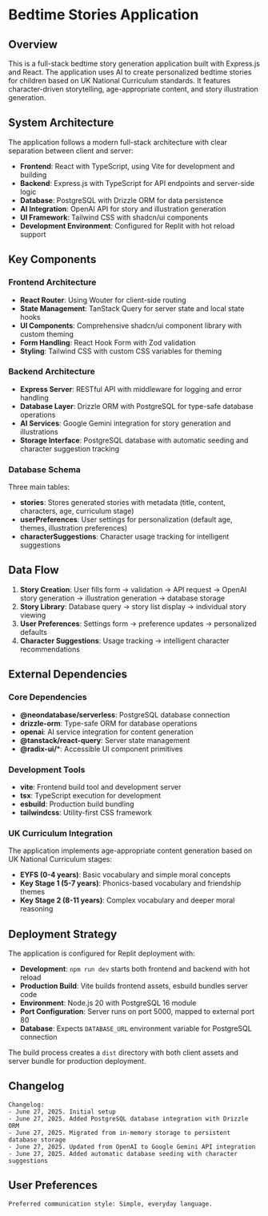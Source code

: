 # Bedtime Stories Application

## Overview

This is a full-stack bedtime story generation application built with Express.js and React. The application uses AI to create personalized bedtime stories for children based on UK National Curriculum standards. It features character-driven storytelling, age-appropriate content, and story illustration generation.

## System Architecture

The application follows a modern full-stack architecture with clear separation between client and server:

- **Frontend**: React with TypeScript, using Vite for development and building
- **Backend**: Express.js with TypeScript for API endpoints and server-side logic
- **Database**: PostgreSQL with Drizzle ORM for data persistence
- **AI Integration**: OpenAI API for story and illustration generation
- **UI Framework**: Tailwind CSS with shadcn/ui components
- **Development Environment**: Configured for Replit with hot reload support

## Key Components

### Frontend Architecture
- **React Router**: Using Wouter for client-side routing
- **State Management**: TanStack Query for server state and local state hooks
- **UI Components**: Comprehensive shadcn/ui component library with custom theming
- **Form Handling**: React Hook Form with Zod validation
- **Styling**: Tailwind CSS with custom CSS variables for theming

### Backend Architecture
- **Express Server**: RESTful API with middleware for logging and error handling
- **Database Layer**: Drizzle ORM with PostgreSQL for type-safe database operations
- **AI Services**: Google Gemini integration for story generation and illustrations
- **Storage Interface**: PostgreSQL database with automatic seeding and character suggestion tracking

### Database Schema
Three main tables:
- **stories**: Stores generated stories with metadata (title, content, characters, age, curriculum stage)
- **userPreferences**: User settings for personalization (default age, themes, illustration preferences)
- **characterSuggestions**: Character usage tracking for intelligent suggestions

## Data Flow

1. **Story Creation**: User fills form → validation → API request → OpenAI story generation → illustration generation → database storage
2. **Story Library**: Database query → story list display → individual story viewing
3. **User Preferences**: Settings form → preference updates → personalized defaults
4. **Character Suggestions**: Usage tracking → intelligent character recommendations

## External Dependencies

### Core Dependencies
- **@neondatabase/serverless**: PostgreSQL database connection
- **drizzle-orm**: Type-safe ORM for database operations
- **openai**: AI service integration for content generation
- **@tanstack/react-query**: Server state management
- **@radix-ui/***: Accessible UI component primitives

### Development Tools
- **vite**: Frontend build tool and development server
- **tsx**: TypeScript execution for development
- **esbuild**: Production build bundling
- **tailwindcss**: Utility-first CSS framework

### UK Curriculum Integration
The application implements age-appropriate content generation based on UK National Curriculum stages:
- **EYFS (0-4 years)**: Basic vocabulary and simple moral concepts
- **Key Stage 1 (5-7 years)**: Phonics-based vocabulary and friendship themes
- **Key Stage 2 (8-11 years)**: Complex vocabulary and deeper moral reasoning

## Deployment Strategy

The application is configured for Replit deployment with:
- **Development**: `npm run dev` starts both frontend and backend with hot reload
- **Production Build**: Vite builds frontend assets, esbuild bundles server code
- **Environment**: Node.js 20 with PostgreSQL 16 module
- **Port Configuration**: Server runs on port 5000, mapped to external port 80
- **Database**: Expects `DATABASE_URL` environment variable for PostgreSQL connection

The build process creates a `dist` directory with both client assets and server bundle for production deployment.

## Changelog

```
Changelog:
- June 27, 2025. Initial setup
- June 27, 2025. Added PostgreSQL database integration with Drizzle ORM
- June 27, 2025. Migrated from in-memory storage to persistent database storage
- June 27, 2025. Updated from OpenAI to Google Gemini API integration
- June 27, 2025. Added automatic database seeding with character suggestions
```

## User Preferences

```
Preferred communication style: Simple, everyday language.
```